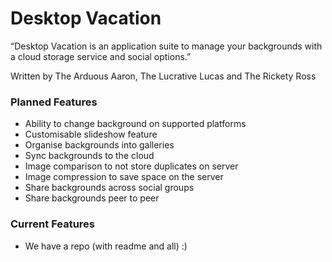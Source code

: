 # Desktop Vacation

“Desktop Vacation is an application suite to manage your backgrounds with a cloud storage service and social options.”

Written by The Arduous Aaron, The Lucrative Lucas and The Rickety Ross

### Planned Features
- Ability to change background on supported platforms
- Customisable slideshow feature
- Organise backgrounds into galleries
- Sync backgrounds to the cloud
- Image comparison to not store duplicates on server
- Image compression to save space on the server
- Share backgrounds across social groups
- Share backgrounds peer to peer

### Current Features
- We have a repo (with readme and all) :)
